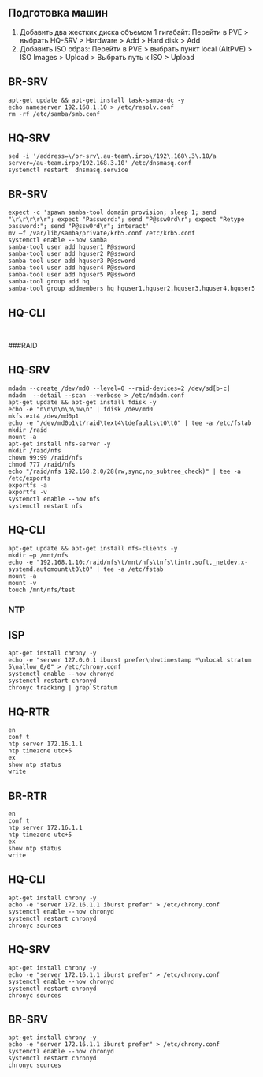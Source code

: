 ## Подготовка машин
1) Добавить два жестких диска объемом 1 гигабайт: Перейти в PVE > выбрать HQ-SRV > Hardware > Add > Hard disk > Add
2) Добавить ISO образ: Перейти в PVE > выбрать пункт local (AltPVE) > ISO Images > Upload >
Выбрать путь к ISO > Upload
## BR-SRV
```tml
apt-get update && apt-get install task-samba-dc -y
echo nameserver 192.168.1.10 > /etc/resolv.conf
rm -rf /etc/samba/smb.conf

```
## HQ-SRV
```tml
sed -i '/address=\/br-srv\.au-team\.irpo\/192\.168\.3\.10/a server=/au-team.irpo/192.168.3.10' /etc/dnsmasq.conf
systemctl restart  dnsmasq.service

```
## BR-SRV
```tml
expect -c 'spawn samba-tool domain provision; sleep 1; send "\r\r\r\r\r"; expect "Password:"; send "P@ssw0rd\r"; expect "Retype password:"; send "P@ssw0rd\r"; interact'
mv –f /var/lib/samba/private/krb5.conf /etc/krb5.conf
systemctl enable --now samba
samba-tool user add hquser1 P@ssword
samba-tool user add hquser2 P@ssword
samba-tool user add hquser3 P@ssword
samba-tool user add hquser4 P@ssword
samba-tool user add hquser5 P@ssword
samba-tool group add hq
samba-tool group addmembers hq hquser1,hquser2,hquser3,hquser4,hquser5

```
## HQ-CLI
```tml


```
###RAID
## HQ-SRV
```tml
mdadm --create /dev/md0 --level=0 --raid-devices=2 /dev/sd[b-с]
mdadm  --detail --scan --verbose > /etc/mdadm.conf
apt-get update && apt-get install fdisk -y
echo -e "n\n\n\n\n\nw\n" | fdisk /dev/md0
mkfs.ext4 /dev/md0p1
echo -e "/dev/md0p1\t/raid\text4\tdefaults\t0\t0" | tee -a /etc/fstab
mkdir /raid
mount -a
apt-get install nfs-server -y
mkdir /raid/nfs
chown 99:99 /raid/nfs
chmod 777 /raid/nfs
echo "/raid/nfs 192.168.2.0/28(rw,sync,no_subtree_check)" | tee -a /etc/exports
exportfs -a
exportfs -v
systemctl enable --now nfs
systemctl restart nfs

```
## HQ-CLI
```tml
apt-get update && apt-get install nfs-clients -y
mkdir –p /mnt/nfs
echo -e "192.168.1.10:/raid/nfs\t/mnt/nfs\tnfs\tintr,soft,_netdev,x-systemd.automount\t0\t0" | tee -a /etc/fstab
mount -a
mount -v
touch /mnt/nfs/test

```
### NTP
## ISP
```tml
apt-get install chrony -y
echo -e "server 127.0.0.1 iburst prefer\nhwtimestamp *\nlocal stratum 5\nallow 0/0" > /etc/chrony.conf
systemctl enable --now chronyd
systemctl restart chronyd
chronyc tracking | grep Stratum

```
## HQ-RTR
```tml
en
conf t
ntp server 172.16.1.1
ntp timezone utc+5
ex
show ntp status
write

```
## BR-RTR
```tml
en
conf t
ntp server 172.16.1.1
ntp timezone utc+5
ex
show ntp status
write

```
## HQ-CLI
```tml
apt-get install chrony -y
echo -e "server 172.16.1.1 iburst prefer" > /etc/chrony.conf
systemctl enable --now chronyd
systemctl restart chronyd
chronyc sources

```
## HQ-SRV
```tml
apt-get install chrony -y
echo -e "server 172.16.1.1 iburst prefer" > /etc/chrony.conf
systemctl enable --now chronyd
systemctl restart chronyd
chronyc sources

```
## BR-SRV
```tml
apt-get install chrony -y
echo -e "server 172.16.1.1 iburst prefer" > /etc/chrony.conf
systemctl enable --now chronyd
systemctl restart chronyd
chronyc sources

```


